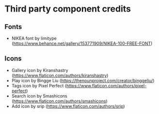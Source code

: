 #  Third party component credits

## Fonts

* NIKEA font by limitype (https://www.behance.net/gallery/153771909/NIKEA-100-FREE-FONT)
  
## Icons

* Gallery icon by Kiranshastry (https://www.flaticon.com/authors/kiranshastry)
* Play icon by Bingge Liu (https://thenounproject.com/creator/binggeliu/)
* Tags icon by Pixel Perfect (https://www.flaticon.com/authors/pixel-perfect)
* Search icon by Smashicons (https://www.flaticon.com/authors/smashicons)
* Add icon by srip (https://www.flaticon.com/authors/srip)
